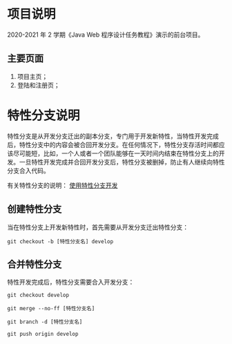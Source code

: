 # 项目说明

2020-2021 年 2 学期《Java Web 程序设计任务教程》演示的前台项目。

## 主要页面

1. 项目主页；
2. 登陆和注册页；

# 特性分支说明

特性分支是从开发分支迁出的副本分支，专门用于开发新特性，当特性开发完成后，特性分支中的内容会被合回开发分支。在任何情况下，特性分支存活时间都应该尽可能短，比如，一个人或者一个团队能够在一天时间内结束在特性分支上的开发。一旦特性开发完成并合回开发分支后，特性分支被删掉，防止有人继续向特性分支合入代码。

有关特性分支的说明： [使用特性分支开发](https://wenxinhe.gitbooks.io/knowledge-base/content/shi-yong-te-xing-fen-zhi-kai-fa.html#what-is-feature-branch)

## 创建特性分支

当在特性分支上开发新特性时，首先需要从开发分支迁出特性分支：

```shell
git checkout -b [特性分支名] develop
```

## 合并特性分支

特性开发完成后，特性分支需要合入开发分支：

```shell
git checkout develop

git merge --no-ff [特性分支名]

git branch -d [特性分支名]

git push origin develop
```
